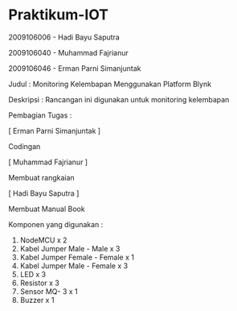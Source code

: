 # Praktikum-IOT

2009106006 - Hadi Bayu Saputra

2009106040 - Muhammad Fajrianur

2009106046 - Erman Parni Simanjuntak


Judul :
Monitoring Kelembapan Menggunakan Platform Blynk


Deskripsi :
Rancangan ini digunakan untuk monitoring kelembapan


Pembagian Tugas :

[ Erman Parni Simanjuntak ]

Codingan

[ Muhammad Fajrianur ]

Membuat rangkaian


[ Hadi Bayu Saputra ]

Membuat Manual Book


Komponen yang digunakan :

1.	NodeMCU x 2
2.	Kabel Jumper Male - Male x 3
3.	Kabel Jumper Female - Female x 1
4.	Kabel Jumper Male - Female x 3
5.	LED x 3
6.	Resistor x 3
7.	Sensor MQ- 3 x 1
8.	Buzzer x 1





